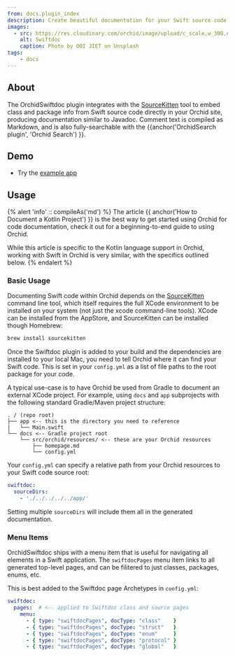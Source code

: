 ```yaml
---
from: docs.plugin_index
description: Create beautiful documentation for your Swift source code within Orchid.
images:
  - src: https://res.cloudinary.com/orchid/image/upload/c_scale,w_300,e_blur:150/v1525466545/plugins/swiftdoc.jpg
    alt: Swiftdoc
    caption: Photo by OOI JIET on Unsplash
tags:
    - docs
---
```


## About

The OrchidSwiftdoc plugin integrates with the [SourceKitten](https://github.com/jpsim/SourceKitten) tool to embed class 
and package info from Swift source code directly in your Orchid site, producing documentation similar to Javadoc. 
Comment text is compiled as Markdown, and is also fully-searchable with the 
{{anchor('OrchidSearch plugin', 'Orchid Search') }}.

## Demo

- Try the [example app](https://github.com/JavaEden/OrchidTutorials/tree/master/swift-site)

## Usage

{% alert 'info' :: compileAs('md') %}
The article {{ anchor('How to Document a Kotlin Project') }} is the best way to get started using Orchid for code 
documentation, check it out for a beginning-to-end guide to using Orchid.

While this article is specific to the Kotlin language support in Orchid, working with Swift in Orchid is very similar, 
with the specifics outlined below.
{% endalert %}

### Basic Usage

Documenting Swift code within Orchid depends on the [SourceKitten](https://github.com/jpsim/SourceKitten) command line
tool, which itself requires the full XCode environment to be installed on your system (not just the xcode command-line 
tools). XCode can be installed from the AppStore, and SourceKitten can be installed though Homebrew:

```bash
brew install sourcekitten
```

Once the Swiftdoc plugin is added to your build and the dependencies are installed to your local Mac, you need to tell 
Orchid where it can find your Swift code. This is set in your `config.yml` as a list of file paths to the root package 
for your code. 

A typical use-case is to have Orchid be used from Gradle to document an external XCode project. For example, 
using `docs` and `app` subprojects with the following standard Gradle/Maven project structure:

```text
. / (repo root)
├── app <-- this is the directory you need to reference
|   └── Main.swift
└── docs <-- Gradle project root
    └── src/orchid/resources/ <-- these are your Orchid resources
        ├── homepage.md
        └── config.yml
```

Your `config.yml` can specify a relative path from your Orchid resources to your Swift code source root:

```yaml
swiftdoc:
  sourceDirs:
    - './../../../../app/'
```

Setting multiple `sourceDirs` will include them all in the generated documentation.

### Menu Items

OrchidSwiftdoc ships with a menu item that is useful for navigating all elements in a Swift application. The 
`swiftdocPages` menu item links to all generated top-level pages, and can be filitered to just classes, packages, enums, 
etc. 

This is best added to the Swiftdoc page Archetypes in `config.yml`:

```yaml
swiftdoc:
  pages:  # <-- applied to Swiftdoc class and source pages
    menu:
      - { type: "swiftdocPages", docType: "class"    }
      - { type: "swiftdocPages", docType: "struct"   }
      - { type: "swiftdocPages", docType: "enum"     }
      - { type: "swiftdocPages", docType: "protocol" }
      - { type: "swiftdocPages", docType: "global"   }
```
